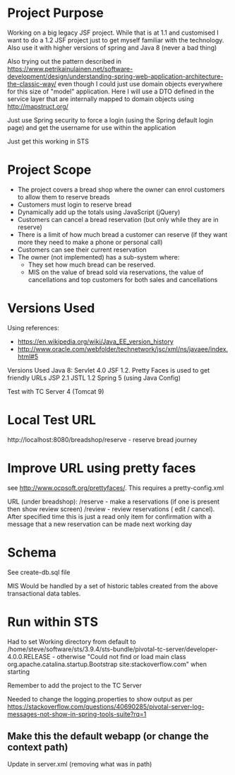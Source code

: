 # Project Purpose
Working on a big legacy JSF project. While that is at 1.1 and customised I want to do a 1.2 JSF project just to get myself familiar with the technology. Also use it with higher versions of spring and Java 8 (never a bad thing)

Also trying out the pattern described in https://www.petrikainulainen.net/software-development/design/understanding-spring-web-application-architecture-the-classic-way/ even though I could just use domain objects everywhere for this size of "model" application. Here I will use a DTO defined in the service layer that are internally mapped to domain objects using http://mapstruct.org/

Just use Spring security to force a login (using the Spring default login page) and get the username for use within the application 

Just get this working in STS

# Project Scope
* The project covers a bread shop where the owner can enrol customers to allow them to reserve breads
* Customers must login to reserve bread
* Dynamically add up the totals using JavaScript (jQuery)
* Customers can cancel a bread reservation (but only while they are in reserve)
* There is a limit of how much bread a customer can reserve (if they want more they need to make a phone or personal call)
* Customers can see their current reservation
* The owner (not implemented) has a sub-system where:
    - They set how much bread can be reserved.
    - MIS on the value of bread sold via reservations, the value of cancellations and top customers for both sales and cancellations


# Versions Used

Using references:
* https://en.wikipedia.org/wiki/Java_EE_version_history 
* http://www.oracle.com/webfolder/technetwork/jsc/xml/ns/javaee/index.html#5

Versions Used
Java 8:
Servlet 4.0
JSF 1.2. Pretty Faces is used to get friendly URLs
JSP 2.1
JSTL 1.2
Spring 5 (using Java Config)

Test with TC Server 4 (Tomcat 9)


# Local Test URL

http://localhost:8080/breadshop/reserve - reserve bread journey


# Improve URL using pretty faces
see <http://www.ocpsoft.org/prettyfaces/>. This requires a pretty-config.xml

URL (under breadshop):
/reserve - make a reservations (if one is present then show review screen)
/review - review reservations ( edit / cancel). After specified time this is just a read only item for confirmation with a message that a new reservation can be made next working day

# Schema

See create-db.sql file

MIS Would be handled by a set of historic tables created from the above transactional data tables.



# Run within STS
Had to set Working directory from default to /home/steve/software/sts/3.9.4/sts-bundle/pivotal-tc-server/developer-4.0.0.RELEASE - otherwise "Could not find or load main class org.apache.catalina.startup.Bootstrap site:stackoverflow.com" when starting

Remember to add the project to the TC Server

Needed to change the logging.properties to show output as per https://stackoverflow.com/questions/40690285/pivotal-server-log-messages-not-show-in-spring-tools-suite?rq=1

## Make this the default webapp (or change the context path)
Update in server.xml (removing what was in path)
            <Context docBase="jsf12" path="" reloadable="true" source="org.eclipse.jst.jee.server:jsf12"/></Host>
